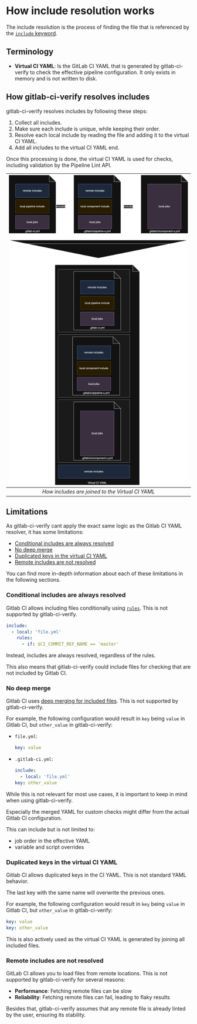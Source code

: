 How include resolution works
==================

The include resolution is the process of finding the file that is referenced by the [
`include` keyword](https://docs.gitlab.com/ci/yaml/includes/).

## Terminology

- **Virtual CI YAML**: Is the GitLab CI YAML that is generated by gitlab-ci-verify to check the effective pipeline
  configuration. It only exists in memory and is not written to disk.

## How gitlab-ci-verify resolves includes

gitlab-ci-verify resolves includes by following these steps:

1. Collect all includes.
2. Make sure each include is unique, while keeping their order.
3. Resolve each local include by reading the file and adding it to the virtual CI YAML.
4. Add all includes to the virtual CI YAML end.

Once this processing is done, the virtual CI YAML is used for checks, including validation by the Pipeline Lint API.

| ![Include resolve diagram](../assets/include_resolve.svg) |
|:---------------------------------------------------------:|
|     *How includes are joined to the Virtual CI YAML*      |

## Limitations

As gitlab-ci-verify cant apply the exact same logic as the Gitlab CI YAML resolver, it has some limitations:

- [Conditional includes are always resolved](#conditional-includes-are-always-resolved)
- [No deep merge](#no-deep-merge)
- [Duplicated keys in the virtual CI YAML](#duplicated-keys-in-the-virtual-ci-yaml)
- [Remote includes are not resolved](#remote-includes-are-not-resolved)

You can find more in-depth information about each of these limitations in the following sections.

### Conditional includes are always resolved

Gitlab CI allows including files conditionally using [`rules`](https://docs.gitlab.com/ci/yaml/#rules). This is not
supported by gitlab-ci-verify.

```yaml
include:
  - local: 'file.yml'
    rules:
      - if: $CI_COMMIT_REF_NAME == 'master'
```

Instead, includes are always resolved, regardless of the rules.

This also means that gitlab-ci-verify could include files for checking that are not included by Gitlab CI.

### No deep merge

Gitlab CI uses [deep merging for included files](https://docs.gitlab.com/ci/yaml/includes/#merge-method-for-include).
This is not supported by gitlab-ci-verify.

For example, the following configuration would result in `key` being `value` in Gitlab CI, but `other_value` in
gitlab-ci-verify:

- `file.yml`:
  ```yaml
  key: value
  ```
- `.gitlab-ci.yml`:
  ```yaml
  include:
    - local: 'file.yml'
  key: other_value
  ```

While this is not relevant for most use cases, it is important to keep in mind when using gitlab-ci-verify.

Especially the merged YAML for custom checks might differ from the actual Gitlab CI configuration.

This can include but is not limited to:

- job order in the effective YAML
- variable and script overrides

### Duplicated keys in the virtual CI YAML

Gitlab CI allows duplicated keys in the CI YAML. This is not standard YAML behavior.

The last key with the same name will overwrite the previous ones.

For example, the following configuration would result in `key` being `value` in Gitlab CI, but `other_value` in
gitlab-ci-verify:

```yaml
key: value
key: other_value
```

This is also actively used as the virtual CI YAML is generated by joining all included files.

### Remote includes are not resolved

GitLab CI allows you to load files from remote locations. This is not supported by gitlab-ci-verify for several reasons:

- **Performance**: Fetching remote files can be slow
- **Reliability**: Fetching remote files can fail, leading to flaky results

Besides that, gitlab-ci-verify assumes that any remote file is already linted by the user, ensuring its stability.